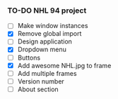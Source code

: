 ### TO-DO NHL 94 project

- [ ] Make window instances
- [x] Remove global import
- [ ] Design application
- [x] Dropdown menu
- [ ] Buttons
- [x] Add awesome NHL.jpg to frame
- [ ] Add multiple frames
- [ ] Version number
- [ ] About section